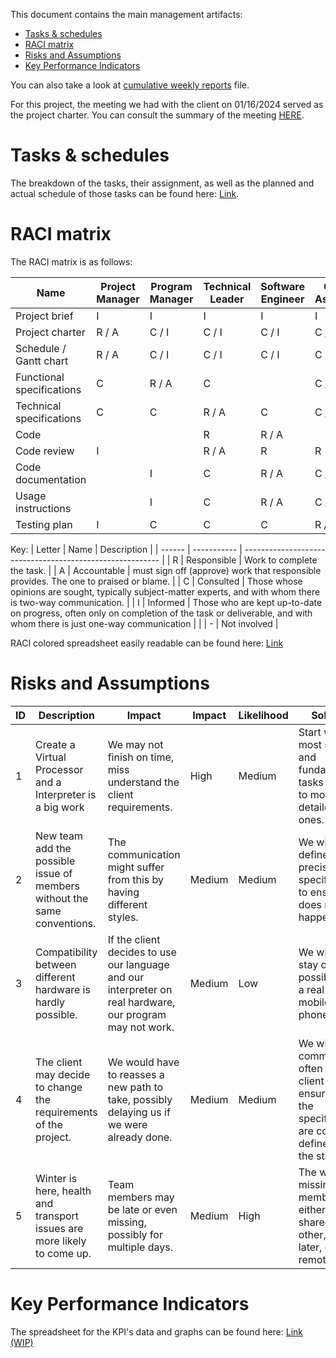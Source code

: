 This document contains the main management artifacts:
- [Tasks \& schedules](#tasks--schedules)
- [RACI matrix](#raci-matrix)
- [Risks and Assumptions](#risks-and-assumptions)
- [Key Performance Indicators](#key-performance-indicators)

You can also take a look at [cumulative weekly reports](weekly_reports/cumulative.md) file.

For this project, the meeting we had with the client on 01/16/2024 served as the project charter. You can consult the summary of the meeting [HERE](../communications/minutes_of_meeting_01_16_2024.pdf).

# Tasks & schedules

The breakdown of the tasks, their assignment, as well as the planned and actual schedule of those tasks can be found here:
[Link](https://docs.google.com/spreadsheets/d/1nawLT6dMtwPcFpHMa4k32Nxjinokl4ZmX4GMZl1Fatc/edit?usp=sharing).

# RACI matrix

The RACI matrix is as follows:

| Name                      | Project Manager | Program Manager | Technical Leader | Software Engineer | Quality Assurance | Client | Stakeholders |
| ------------------------- | --------------- | --------------- | ---------------- | ----------------- | ----------------- | ------ | ------------ |
| Project brief             | I               | I               | I                | I                 | I                 | R / A  | C            |
| Project charter           | R / A           | C / I           | C / I            | C / I             | C / I             | C      | C / I        |
| Schedule / Gantt chart    | R / A           | C / I           | C / I            | C / I             | C / I             |        | I            |
| Functional specifications | C               | R / A           | C                |                   | C / I             | C      | I            |
| Technical specifications  | C               | C               | R / A            | C                 | C / I             | C      | I            |
| Code                      |                 |                 | R                | R / A             |                   |        |              |
| Code review               | I               |                 | R / A            | R                 | R                 |        |              |
| Code documentation        |                 | I               | C                | R / A             | C / I             | I      |              |
| Usage instructions        |                 | I               | C                | R / A             | C / I             | I      |              |
| Testing plan              | I               | C               | C                | C                 | R / A             | I      |              |

Key:
| Letter | Name        | Description                                               |
| ------ | ----------- | --------------------------------------------------------- |
| R      | Responsible | Work to complete the task.                                        |
| A      | Accountable | must sign off (approve) work that responsible provides. The one to praised or blame. |
| C      | Consulted   | Those whose opinions are sought, typically subject-matter experts, and with whom there is two-way communication.                    |
| I      | Informed    | Those who are kept up-to-date on progress, often only on completion of the task or deliverable, and with whom there is just one-way communication                      |
|        | -           | Not involved                                              |

RACI colored spreadsheet easily readable can be found here: [Link](https://docs.google.com/spreadsheets/d/17-31PYeuYhOWX956qyZJER-_5GFUCzEy7xImLAHIEhA/edit?usp=sharing)

# Risks and Assumptions

| ID  | Description                                                                   | Impact                                                                                     | Impact | Likelihood | Solution                                                                                                          |
| --- | ----------------------------------------------------------------------------- | ------------------------------------------------------------------------------------------ | ------ | ---------- | ----------------------------------------------------------------------------------------------------------------- |
| 1   | Create a Virtual Processor and a Interpreter is a big work                     | We may not finish on time, miss understand the client requirements.                                    | High   | Medium     | Start with the most simple and fundamental tasks and go to more detailed ones.    |
| 2   | New team add the possible issue of members without the same conventions.                                 | The communication might suffer from this by having different styles.                       | Medium | Medium     | We will define precise specifications to ensure this does not happen.                                             |
| 3   | Compatibility between different hardware is hardly possible.                  | If the client decides to use our language and our interpreter on real hardware, our program may not work.                  | Medium | Low        | We will try to stay closer as possible than a real old mobile phone.                                                        |
| 4   | The client may decide to change the requirements of the project.              | We would have to reasses a new path to take, possibly delaying us if we were already done. | Medium | Medium     | We will communicate often with the client to ensure that the specifications are correctly defined from the start. |
| 5   | Winter is here, health and transport issues are more likely to come up. | Team members may be late or even missing, possibly for multiple days.                      | Medium | High       | The work of missing member will either be shared to other, done later, or done remotely.                          |


# Key Performance Indicators

The spreadsheet for the KPI's data and graphs can be found here: [Link (WIP)]()